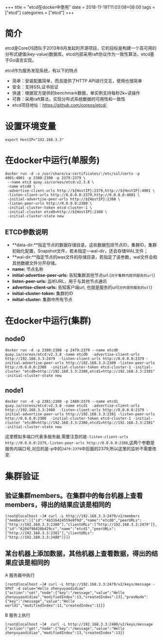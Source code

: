+++
title = "etcd在docker中使用"
date = 2018-11-19T11:03:08+08:00
tags = ["etcd"]
categories = ["etcd"]
+++
# 简介
etcd是CoreOS团队于2013年6月发起的开源项目，它的目标是构建一个高可用的分布式键值(key-value)数据库。etcd内部采用raft协议作为一致性算法，etcd基于Go语言实现。

etcd作为服务发现系统，有以下的特点

- 简单：安装配置简单，而且提供了HTTP API进行交互，使用也很简单
- 安全：支持SSL证书验证
- 快速：根据官方提供的benchmark数据，单实例支持每秒2k+读操作
- 可靠：采用raft算法，实现分布式系统数据的可用性和一致性
- etcd项目地址：https://github.com/coreos/etcd/
# 设置环境变量
`export HostIP="192.168.3.3"`
# 在docker中运行(单服务)
```
docker run -d -v /usr/share/ca-certificates/:/etc/ssl/certs -p 4001:4001 -p 2380:2380 -p 2379:2379 \
 --name etcd quay.io/coreos/etcd:v2.3.8 \
 -name etcd0 \
 -advertise-client-urls http://${HostIP}:2379,http://${HostIP}:4001 \
 -listen-client-urls http://0.0.0.0:2379,http://0.0.0.0:4001 \
 -initial-advertise-peer-urls http://${HostIP}:2380 \
 -listen-peer-urls http://0.0.0.0:2380 \
 -initial-cluster-token etcd-cluster-1 \
 -initial-cluster etcd0=http://${HostIP}:2380 \
 -initial-cluster-state new
```
## ETCD参数说明
- **data-dir:**指定节点的数据存储目录，这些数据包括节点ID，集群ID，集群初始化配置，Snapshot文件，若未指定—wal-dir，还会存储WAL文件；
- **wal-dir:**指定节点的was文件的存储目录，若指定了该参数，wal文件会和其他数据文件分开存储。
- **name:** 节点名称
- **initial-advertise-peer-urls:** 告知集群其他节点url.(`对于集群内提供服务的url`)
- **listen-peer-urls:** 监听URL，用于与其他节点通讯
- **advertise-client-urls:** 告知客户端url, 也就是服务的url(`对外提供服务的utl`)
- **initial-cluster-token:** 集群的ID
- **initial-cluster:** 集群中所有节点

# 在docker中运行(集群)
## node0
```
docker run -d -p 2380:2380 -p 2479:2379 --name etcd0 quay.io/coreos/etcd:v2.3.8 -name etcd0  -advertise-client-urls http://192.168.3.3:2479  -listen-client-urls http://0.0.0.0:2379 -initial-advertise-peer-urls http://192.168.3.3:2380 -listen-peer-urls http://0.0.0.0:2380  -initial-cluster-token etcd-cluster-1 -initial-cluster "etcd0=http://192.168.3.3:2380,etcd1=http://192.168.3.3:2381" -initial-cluster-state new
```
## node1
```
docker run -d -p 2381:2380 -p 2480:2379 --name etcd1 quay.io/coreos/etcd:v2.3.8 -name etcd1  -advertise-client-urls http://192.168.3.3:2480  -listen-client-urls http://0.0.0.0:2379 -initial-advertise-peer-urls http://192.168.3.3:2381 -listen-peer-urls http://0.0.0.0:2380  -initial-cluster-token etcd-cluster-1 -initial-cluster "etcd0=http://192.168.3.3:2380,etcd1=http://192.168.3.3:2381" -initial-cluster-state new
```
这里模拟多端口代表多服务器,需要注意的是`-listen-client-urls http://0.0.0.0:2379`,`-listen-peer-urls http://0.0.0.0:2380`,这两个参数是服务内端口号,对应的是-p中的`2479:2379`中后面的2379,所以这里的监听不需要改变.

# 集群验证
## 验证集群members。在集群中的每台机器上查看members，得出的结果应该是相同的
```
[root@localhost ~]# curl -L http://192.168.3.3:2479/v2/members
{"members":[{"id":"4b316424559e0f9d","name":"etcd0","peerURLs":["http://192.168.3.3:2380"],"clientURLs":["http://192.168.3.3:2479"]},{"id":"6204f98420b429cc","name":"etcd1","peerURLs":["http://192.168.3.3:2381"],"clientURLs":["http://192.168.3.3:2480"]}]}
```
## 某台机器上添加数据，其他机器上查看数据，得出的结果应该是相同的
A 服务器中执行
```
[root@localhost ~]# curl -L http://192.168.3.3:2479/v2/keys/message -XPUT -d value="Hello zhenyuyaodidiao"
{"action":"set","node":{"key":"/message","value":"Hello zhenyuyaodidiao","modifiedIndex":13,"createdIndex":13},"prevNode":{"key":"/message","value":"Hello world1","modifiedIndex":11,"createdIndex":11}}
```
B 服务上执行
```
[root@localhost ~]#  curl -L http://192.168.3.3:2480/v2/keys/message
{"action":"get","node":{"key":"/message","value":"Hello zhenyuyaodidiao","modifiedIndex":13,"createdIndex":13}}
```



